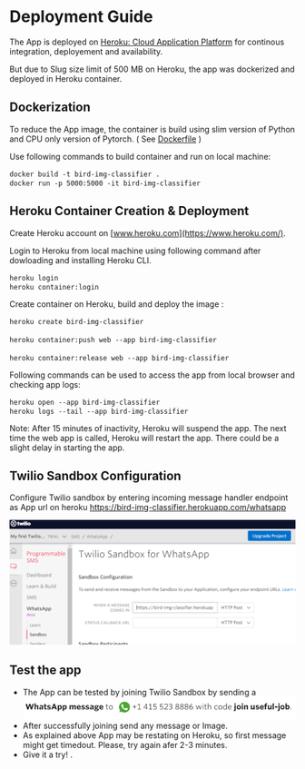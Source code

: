 # Deployment Guide

The App is deployed on [Heroku: Cloud Application Platform](https://www.heroku.com/) for continous integration, deployement and availability.

But due to Slug size limit of 500 MB on Heroku, the app was dockerized and deployed in Heroku container.
 
## Dockerization

To reduce the App image, the container is build using slim version of Python and CPU only version of Pytorch. ( See [Dockerfile](Dockerfile) )

Use following commands to build container and run on local machine:

```
docker build -t bird-img-classifier .
docker run -p 5000:5000 -it bird-img-classifier 
```

## Heroku Container Creation & Deployment

Create Heroku account on [www.heroku.com](https://www.heroku.com/). 

Login to Heroku from local machine using following command after dowloading and installing Heroku CLI.
  
```
heroku login
heroku container:login
```

Create container on Heroku, build and deploy the image :

```
heroku create bird-img-classifier

heroku container:push web --app bird-img-classifier

heroku container:release web --app bird-img-classifier
```

Following commands can be used to access the app from local browser and checking app logs:

```
heroku open --app bird-img-classifier
heroku logs --tail --app bird-img-classifier
```

Note:  After 15 minutes of inactivity, Heroku will suspend the app.  The next time the web app is called, Heroku will restart the app.  There could be a slight delay in starting the app.
 
## Twilio Sandbox Configuration

Configure Twilio sandbox by entering incoming message handler endpoint as App url on heroku https://bird-img-classifier.herokuapp.com/whatsapp

![Config](assets/SandboxConfig.png)

## Test the app
- The App can be tested by joining Twilio Sandbox by sending a ![Join](assets/SandboxJoin.png)
- After successfully joining send any message or Image.
- As explained above App may be restating on Heroku, so first message might get timedout. Please, try again afer 2-3 minutes. 
- Give it a try!  . 

